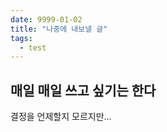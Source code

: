 ```yaml
---
date: 9999-01-02
title: "나중에 내보낼 글"
tags: 
  - test
---
```


## 매일 매일 쓰고 싶기는 한다
결정을 언제할지 모르지만...